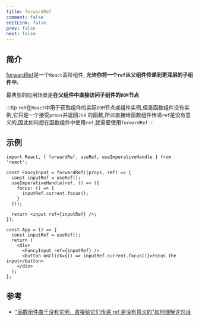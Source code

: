 ```yaml
---
title: forwardRef
comment: false
editLink: false
prev: false
next: false
---
```


## 简介

[forwardRef](https://react.dev/reference/react/forwardRef)是一个`React`高阶组件, **允许你将一个`ref`从父组件传递到更深层的子组件中.**

最典型的应用场景是**在父组件中直接访问子组件的`DOM`节点**

:::tip
`ref`在`React`中用于获取组件的实际`DOM`节点或组件实例,但是函数组件没有实例,它只是一个接受`props`并返回`JSX`
的函数,所以直接给函数组件传递`ref`是没有意义的,因此如何想在函数组件中使用`ref`,就需要使用`forwardRef`
:::


## 示例

```tsx
import React, { forwardRef, useRef, useImperativeHandle } from 'react';

const FancyInput = forwardRef((props, ref) => {
  const inputRef = useRef();
  useImperativeHandle(ref, () => ({
    focus: () => {
      inputRef.current.focus();
    }
  }));

  return <input ref={inputRef} />;
});

const App = () => {
  const inputRef = useRef();
  return (
    <div>
      <FancyInput ref={inputRef} />
      <button onClick={() => inputRef.current.focus()}>Focus the input</button>
    </div>
  );
};
```


## 参考

* ["函数组件由于没有实例，直接给它们传递 ref 是没有意义的"如何理解这句话](https://poe.com/s/noM7VJVoz7PbRJ1waxBs)
